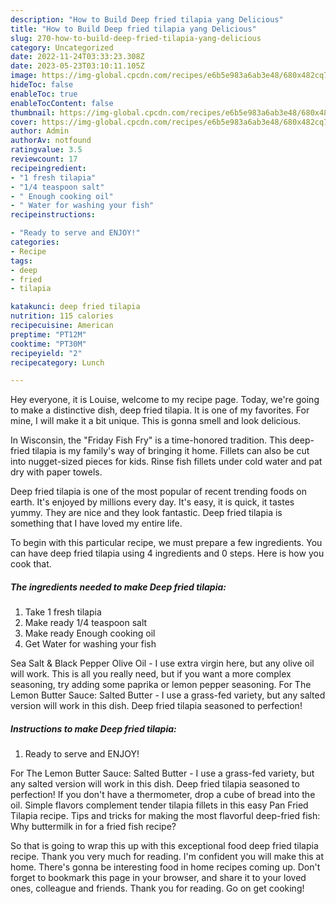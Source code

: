 ```yaml
---
description: "How to Build Deep fried tilapia yang Delicious"
title: "How to Build Deep fried tilapia yang Delicious"
slug: 270-how-to-build-deep-fried-tilapia-yang-delicious
category: Uncategorized
date: 2022-11-24T03:33:23.308Z
date: 2023-05-23T03:10:11.105Z
image: https://img-global.cpcdn.com/recipes/e6b5e983a6ab3e48/680x482cq70/deep-fried-tilapia-recipe-main-photo.jpg
hideToc: false
enableToc: true
enableTocContent: false
thumbnail: https://img-global.cpcdn.com/recipes/e6b5e983a6ab3e48/680x482cq70/deep-fried-tilapia-recipe-main-photo.jpg
cover: https://img-global.cpcdn.com/recipes/e6b5e983a6ab3e48/680x482cq70/deep-fried-tilapia-recipe-main-photo.jpg
author: Admin
authorAv: notfound
ratingvalue: 3.5
reviewcount: 17
recipeingredient:
- "1 fresh tilapia"
- "1/4 teaspoon salt"
- " Enough cooking oil"
- " Water for washing your fish"
recipeinstructions:

- "Ready to serve and ENJOY!"
categories:
- Recipe
tags:
- deep
- fried
- tilapia

katakunci: deep fried tilapia 
nutrition: 115 calories
recipecuisine: American
preptime: "PT12M"
cooktime: "PT30M"
recipeyield: "2"
recipecategory: Lunch

---
```



Hey everyone, it is Louise, welcome to my recipe page. Today, we're going to make a distinctive dish, deep fried tilapia. It is one of my favorites. For mine, I will make it a bit unique. This is gonna smell and look delicious.

In Wisconsin, the &#34;Friday Fish Fry&#34; is a time-honored tradition. This deep-fried tilapia is my family&#39;s way of bringing it home. Fillets can also be cut into nugget-sized pieces for kids. Rinse fish fillets under cold water and pat dry with paper towels.

Deep fried tilapia is one of the most popular of recent trending foods on earth. It's enjoyed by millions every day. It's easy, it is quick, it tastes yummy. They are nice and they look fantastic. Deep fried tilapia is something that I have loved my entire life.


To begin with this particular recipe, we must prepare a few ingredients. You can have deep fried tilapia using 4 ingredients and 0 steps. Here is how you cook that.

<!--inarticleads1-->

##### The ingredients needed to make Deep fried tilapia:

1. Take 1 fresh tilapia
1. Make ready 1/4 teaspoon salt
1. Make ready  Enough cooking oil
1. Get  Water for washing your fish


Sea Salt &amp; Black Pepper Olive Oil - I use extra virgin here, but any olive oil will work. This is all you really need, but if you want a more complex seasoning, try adding some paprika or lemon pepper seasoning. For The Lemon Butter Sauce: Salted Butter - I use a grass-fed variety, but any salted version will work in this dish. Deep fried tilapia seasoned to perfection! 

<!--inarticleads2-->

##### Instructions to make Deep fried tilapia:


1. Ready to serve and ENJOY!

For The Lemon Butter Sauce: Salted Butter - I use a grass-fed variety, but any salted version will work in this dish. Deep fried tilapia seasoned to perfection! If you don&#39;t have a thermometer, drop a cube of bread into the oil. Simple flavors complement tender tilapia fillets in this easy Pan Fried Tilapia recipe. Tips and tricks for making the most flavorful deep-fried fish: Why buttermilk in for a fried fish recipe? 

So that is going to wrap this up with this exceptional food deep fried tilapia recipe. Thank you very much for reading. I'm confident you will make this at home. There's gonna be interesting food in home recipes coming up. Don't forget to bookmark this page in your browser, and share it to your loved ones, colleague and friends. Thank you for reading. Go on get cooking!
